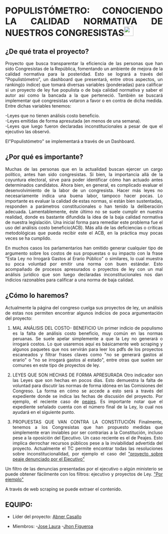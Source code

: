 
<div style="text-align:justify">

# POPULISTÓMETRO: CONOCIENDO LA CALIDAD NORMATIVA DE NUESTROS CONGRESISTAS<img src="https://image.flaticon.com/icons/svg/323/323273.svg" width="30"/> 

## ¿De qué trata el proyecto?

Proyecto que busca transparentar la eficiencia de las personas que han sido Congresistas de la República, fomentando un ambiente de mejora de la calidad normativa para la posteridad. Esto se logrará a través del "Populistómetro", un dashboard que presentará, entre otros aspectos, un ranking(o índice) que tomará diversas variables (ponderadas) para calificar si un proyecto de ley fue populista o de baja calidad normativa y saber el autor así como la bancada a la que perteneció. También se buscará implementar qué congresistas votaron a favor o en contra de dicha medida. Entre dichas variables tenemos: 

-Leyes que no tienen análisis costo beneficio. <br>
-Leyes emitidas de forma apresutada (en menos de una semana). <br>
-Leyes que luego fueron declaradas inconstitucionales a pesar de que el ejecutivo las observó. <br>

El"Populistómetro" se implementará a través de un Dashboard.  

## ¿Por qué es importante? 
Muchas de las personas que en la actualidad buscan ejercer un cargo político, antes han sido congresistas. Si bien, la importancia allá de la coyuntura electoral, sirve para poder identificar cómo han actuado antes determinados candidatos. Ahora bien, en general, es complicado evaluar el desenvolvimiento de la labor de un congresista. Hacer más leyes no necesariamente indica una buena labor, tampoco hacer pocas. Lo importante es evaluar la calidad de estas normas, si están bien sustentadas, responden a parámetros constitucionales o han tenido la deliberación adecuada. Lamentablemente, éste último no se suele cumplir en nuestra realidad, donde es bastante difundida la idea de la baja calidad normativa de nuestra legislación. Una inicial forma para remediar este problema fue el uso del análisis costo beneficio(ACB). Más allá de las deficiencias o críticas metodológicas que pueda recibir este el ACB, en la práctica muy pocas veces se ha cumplido. 

En muchos casos los parlamentarios han omitido generar cualquier tipo de argumento sobre los costos de sus propuestas o su impacto con la frase "Esta Ley no Irrogará Gastos al Erario Público" o similares, lo cual muestra su poca voluntad por emitir una norma con buen estándar. Esto acompañado de procesos apresurados o proyectos de ley con un mal análisis jurídico que son luego declaradas inconstitucionales nos dan indicios razonables para calificar a una norma de baja calidad. 

## ¿Cómo lo haremos?
Actualmente la página del congreso cuelga sus proyectos de ley, un análisis de estas nos permiten encontrar algunos indicios de poca argumentación del proyecto:

1. MAL ANÁLISIS DEL COSTO- BENEFICIO
Un primer indicio de populismo es la falta de análisis costo beneficio, muy común en las normas peruanas. Se suele apelar simplemente a que la Ley no generará o irrogará costos. Lo que usaremos aquí es básicamente web scraping y algunos paquetes que nos servirán para leer los pdfs de los proyectos escaneados y filtrar frases claves como "no se generará gastos al erario" o "no se irrogará gastos al estado", entre otras que suelen ser comunes en este tipo de proyectos de ley. 

2. LEYES QUE SON HECHAS DE FORMA APRESURADA
Otro indicador son las Leyes que son hechas en pocos días. Esto demuestra la falta de voluntad para discutir las normas de forma idónea en las Comisiones del Congreso. La forma en cómo se accede a esto será a través del expediente donde se indica las fechas de discusión del proyecto. Por ejemplo, el reciente caso de <a href="http://www2.congreso.gob.pe/sicr/tradocestproc/Expvirt_2011.nsf/visbusqptramdoc1621/04951?opendocument">peajes</a>. Es importante notar que el expediente señalado cuenta con el número final de la Ley, lo cual nos ayudará en el siguiente punto.

3. PROPUESTAS QUE VAN CONTRA  LA CONSTITUCIÓN
Finalmente, tenemos a los Congresistas que han propuesto medidas que simplemente eran inviables por ser contrarias a la Constitución, incluso pese a la oposición del Ejecutivo. Un caso reciente es el de Peajes. Esto implica derrochar recursos públicos pese a la inviabilidad advertida del proyecto. Actualmente el TC permite encontrar todas las resoluciones sobre inconstitucionalidad, por ejemplo el caso del
<a href= "http://181.177.234.7/buscarRes/public/resolucionjur?filtro=A&search=Inconstitucional%2C+Ley+Peaje%2C+Ejecutivo&demandante=&demandado=&numexpediente=&anoingreso=&idtipoproceso=0&anopublica=&pg=1"> "proyecto sobre peaje denunciado por el Ejecutivo"</a>


Un filtro de las denuncias presentadas por el ejecutivo o algún ministerio se puede obtener fácilmente con los filtros: ejecutivo y proyectos de Ley. <a href="http://181.177.234.7/buscarRes/public/resolucionjur?filtro=A&search=Inconstitucional%2C+Ejecutivo&demandante=&demandado=&numexpediente=&anoingreso=&idtipoproceso=0&anopublica=&pg=1">"Por ejemplo"</a>


A través de web scraping se puede extraer el contenido. 




## EQUIPO:

* Líder del proyecto: [Abner Casallo](https://www.linkedin.com/in/abner-francisco-casallo-trauco-b331b983/)

* Miembros:
-[Jose Laura](https://www.linkedin.com/in/jose-luis-laura-pumaleque/)
-[Jhon Figueroa](https://www.linkedin.com/in/jhon-vidal-figueroa-c%C3%A9spedes-166837124/)

